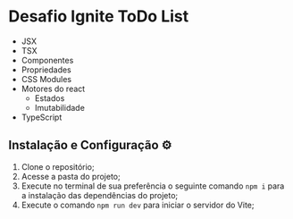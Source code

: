
# Desafio Ignite ToDo List
- JSX
- TSX
- Componentes
- Propriedades
- CSS Modules
- Motores do react
    - Estados
    - Imutabilidade
- TypeScript

## Instalação e Configuração ⚙️

1. Clone o repositório;
2. Acesse a pasta do projeto;
3. Execute no terminal de sua preferência o seguinte comando ``` npm i ``` para a instalação das dependências do projeto;
4. Execute o comando ``` npm run dev ``` para iniciar o servidor do Vite;